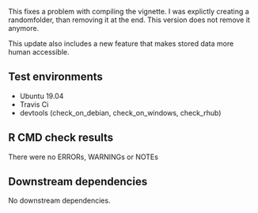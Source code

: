 
This fixes a problem with compiling the vignette. I was explictly
creating a randomfolder, than removing it at the end. This version
does not remove it anymore.

This update also includes a new feature that makes stored data more
human accessible.

## Test environments
* Ubuntu 19.04
* Travis Ci
* devtools (check_on_debian, check_on_windows, check_rhub)

## R CMD check results
There were no ERRORs, WARNINGs or NOTEs

## Downstream dependencies
No downstream dependencies.

